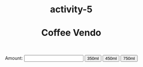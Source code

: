 # activity-5
<!DOCTYPE html>
<html>
<head>
	<title>Ben Justin Montes</title>
</head>
<body style="text-align:center">
	<h1>Coffee Vendo</h1>
	<br><br>
	<label>Amount:</label>
	<input type="text" id="payment">
	<input type="button" value="350ml" onclick="cat1()">
	<input type="button" value="450ml" onclick="cat2()">
	<input type="button" value="750ml" onclick="cat3()">
	<script type="text/javascript">
		function cat3()
		{
			var pay=Number(document.getElementById('payment').value);
			var money;
			if (isNaN(pay))
			{
				alert("Invalid")
			}
			else
			{
				if (pay>=50)
				{
					money=pay-50
					alert("ENJOY YOUR COFFEE , " + "Changed amount:" + money)
				}
				else
				{
					alert("Insufficient Amount")
				}
			}
		}
		function cat2()
		{
			var pay=Number(document.getElementById('payment').value);
			var money;
			if (isNaN(pay))
			{
				alert("Invalid")
			}
			else
			{
				if (pay>=30)
				{
					money=pay-30
					alert("ENJOY YOUR COFFEE ," + "Changed amount: " + money)
				}
				else
				{
					alert("Insufficient Amount")
				}
			}
		}
		function cat1()
		{
			var pay=Number(document.getElementById('payment').value);
			var money;
			if (isNaN(pay))
			{
				alert("Invalid")
			}
			else
			{
				if (pay>=25)
				{
					money=pay-25
					alert("ENJOY YOUR COFFEE , " + "Changed amount:" + money)
				}
				else
				{
					alert("Insufficient Amount")
				}
			}
		}
	</script>
</body>
</html>
